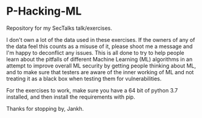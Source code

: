 # P-Hacking-ML
Repository for my SecTalks talk/exercises.

I don't own a lot of the data used in these exercises.
If the owners of any of the data feel this counts as a misuse of it, please shoot me a message and I'm happy to deconflict any issues.
This is all done to try to help people learn about the pitfalls of different Machine Learning (ML) algorithms in an attempt to improve overall ML security by getting people thinking about ML, and to make sure that testers are aware of the inner working of ML and not treating it as a black box when testing them for vulnerabilities.

For the exercises to work, make sure you have a 64 bit of python 3.7 installed, and then install the requirements with pip. 

Thanks for stopping by,
Jankh.
